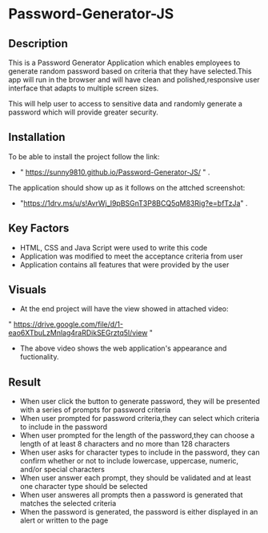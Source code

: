 # Password-Generator-JS

## Description

This is a Password Generator Application which enables employees to generate random password based on criteria that they have selected.This app will run in the browser and will have clean and polished,responsive user interface that adapts to multiple screen sizes. 

This will help user to access to sensitive data and randomly generate a password which will provide greater security.

## Installation

To be able to install the project follow the link:

* " https://sunny9810.github.io/Password-Generator-JS/ " . 
 
 The application should show up as it follows on the attched screenshot:

* "https://1drv.ms/u/s!AvrWj_l9pBSGnT3P8BCQ5qM83Rig?e=bfTzJa" .


## Key Factors

* HTML, CSS and Java Script were used to write this code
* Application was modified to meet the acceptance criteria from user
* Application contains all features that were provided by the user


## Visuals

* At the end project will have the view showed in attached video:

" https://drive.google.com/file/d/1-eao6XTbuLzMnlag4raRDikSEGrztq5l/view "

 * The above video shows the web application's appearance and fuctionality.


 ## Result

 * When user click the button to generate password, they will be presented  with a series of prompts for password criteria
 * When user prompted for password criteria,they can select which criteria to include in the password
 * When user prompted for the length of the password,they can choose a length of at least 8 characters and no more than 128 characters
 * When user asks for character types to include in the password, they can confirm whether or not to include lowercase, uppercase, numeric, and/or special characters
 * When user answer each prompt, they should be validated and at least one character type should be selected
 * When user answeres all prompts then a password is generated that matches the selected criteria
 * When the password is generated, the password is either displayed in an alert or written to the page











